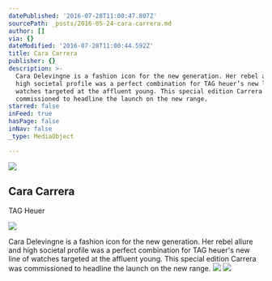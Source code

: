 ```yaml
---
datePublished: '2016-07-28T11:00:47.807Z'
sourcePath: _posts/2016-05-24-cara-carrera.md
author: []
via: {}
dateModified: '2016-07-28T11:00:44.592Z'
title: Cara Carrera
publisher: {}
description: >-
  Cara Delevingne is a fashion icon for the new generation. Her rebel allure and
  high societal profile was a perfect combination for TAG heuer’s new line of
  watches targeted at the affluent young. This special edition Carrera was
  commissioned to headline the launch on the new range.
starred: false
inFeed: true
hasPage: false
inNav: false
_type: MediaObject

---
```

<article style=""><img src="https://s3-us-west-2.amazonaws.com/the-grid-img/p/26304300ebb7c98ce2c25411f99f40c305a505ca.jpg" /><h1>Cara Carrera</h1><p>TAG Heuer</p></article>

![](https://s3-us-west-2.amazonaws.com/the-grid-img/p/bd4cd5ec0948075db5e9878fe2f4183cd771b7b8.jpg)

Cara Delevingne is a fashion icon for the new generation. Her rebel allure and high societal profile was a perfect combination for TAG heuer's new line of watches targeted at the affluent young. This special edition Carrera was commissioned to headline the launch on the new range.
![](https://s3-us-west-2.amazonaws.com/the-grid-img/p/750ad2b8ca097e655afd014087fb4567c3a28243.jpg)
![](https://s3-us-west-2.amazonaws.com/the-grid-img/p/c8fb10efeb5c752e2880688816269a0d8c8bd5fc.jpg)